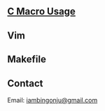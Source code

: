 
## [C Macro Usage](blog/001-cmacro.md)

## Vim

## Makefile

## Contact
Email: iambingonju@gmail.com

